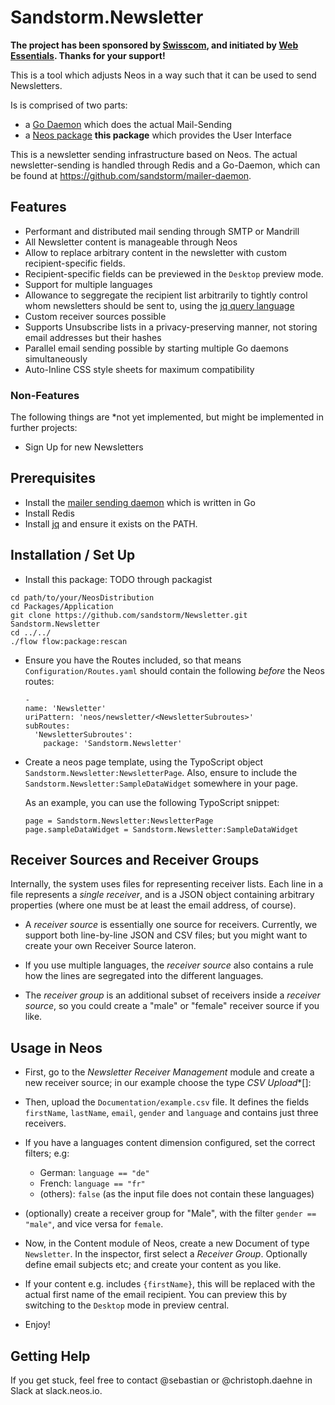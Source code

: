 # Sandstorm.Newsletter

**The project has been sponsored by [Swisscom](https://www.swisscom.ch), and initiated by [Web Essentials](http://www.web-essentials.asia/). Thanks for your support!**

This is a tool which adjusts Neos in a way such that it can be used to send Newsletters.

Is is comprised of two parts:

- a [Go Daemon](https://github.com/sandstorm/mailer-daemon) which does the actual Mail-Sending
- a [Neos package](https://github.com/sandstorm/Sandstorm.Newsletter) **this package** which provides the User Interface

This is a newsletter sending infrastructure based on Neos. The actual newsletter-sending is handled
through Redis and a Go-Daemon, which can be found at https://github.com/sandstorm/mailer-daemon.

## Features

* Performant and distributed mail sending through SMTP or Mandrill
* All Newsletter content is manageable through Neos
* Allow to replace arbitrary content in the newsletter with custom recipient-specific fields.
* Recipient-specific fields can be previewed in the `Desktop` preview mode.
* Support for multiple languages
* Allowance to seggregate the recipient list arbitrarily to tightly control whom newsletters should be sent to, using the [jq query language](https://stedolan.github.io/jq/manual/)
* Custom receiver sources possible
* Supports Unsubscribe lists in a privacy-preserving manner, not storing email addresses but their hashes
* Parallel email sending possible by starting multiple Go daemons simultaneously
* Auto-Inline CSS style sheets for maximum compatibility

### Non-Features

The following things are *not yet implemented, but might be implemented in further projects:

* Sign Up for new Newsletters

## Prerequisites

* Install the [mailer sending daemon](https://github.com/sandstorm/mailer-daemon/releases) which is written in Go
* Install Redis
* Install [jq](https://stedolan.github.io/jq/) and ensure it exists on the PATH.

## Installation / Set Up

* Install this package: TODO through packagist
```
cd path/to/your/NeosDistribution
cd Packages/Application
git clone https://github.com/sandstorm/Newsletter.git Sandstorm.Newsletter
cd ../../
./flow flow:package:rescan
```

* Ensure you have the Routes included, so that means `Configuration/Routes.yaml` should contain the following
  *before* the Neos routes:
  ```
  -
  name: 'Newsletter'
  uriPattern: 'neos/newsletter/<NewsletterSubroutes>'
  subRoutes:
    'NewsletterSubroutes':
      package: 'Sandstorm.Newsletter'

  ```

* Create a neos page template, using the TypoScript object `Sandstorm.Newsletter:NewsletterPage`.
  Also, ensure to include the `Sandstorm.Newsletter:SampleDataWidget` somewhere in your page.

  As an example, you can use the following TypoScript snippet:
  
  ```
  page = Sandstorm.Newsletter:NewsletterPage
  page.sampleDataWidget = Sandstorm.Newsletter:SampleDataWidget
  ```

## Receiver Sources and Receiver Groups

Internally, the system uses files for representing receiver lists. Each line in a file represents a *single receiver*,
and is a JSON object containing arbitrary properties (where one must be at least the email address, of course).

* A *receiver source* is essentially one source for receivers. Currently, we support both line-by-line JSON and CSV files;
  but you might want to create your own Receiver Source lateron.
  
* If you use multiple languages, the *receiver source* also contains a rule how the lines are segregated into the different languages.

* The *receiver group* is an additional subset of receivers inside a *receiver source*, so you could create a "male" or
  "female" receiver source if you like.


## Usage in Neos

* First, go to the *Newsletter Receiver Management* module and create a new receiver source; in our example choose the type *CSV Upload**[]: 

* Then, upload the `Documentation/example.csv` file. It defines the fields `firstName`, `lastName`, `email`, `gender` and `language` and contains just three receivers.

* If you have a languages content dimension configured, set the correct filters; e.g:

  * German: `language == "de"`
  * French: `language == "fr"`
  * (others): `false` (as the input file does not contain these languages)

* (optionally) create a receiver group for "Male", with the filter `gender == "male"`, and vice versa for `female`.

* Now, in the Content module of Neos, create a new Document of type `Newsletter`. In the inspector, first select a *Receiver Group*. Optionally define email subjects etc;
  and create your content as you like.
  
* If your content e.g. includes `{firstName}`, this will be replaced with the actual first name of the email recipient. You can preview this by switching to the `Desktop` mode
  in preview central.
  
* Enjoy!


## Getting Help

If you get stuck, feel free to contact @sebastian or @christoph.daehne in Slack at slack.neos.io.

